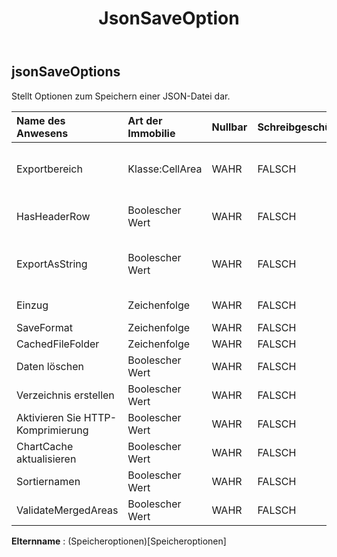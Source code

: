 ﻿---
title: JsonSaveOption
second_title: Aspose.Cells Cloud Documen
type: docs
url: /de/specification/model/jsonsaveoptions/
description: "Aspose.Cells Cloud-Modellspezifikation: JsonSaveOptions. Bearbeiten Sie mühelos Excel und andere Tabellenkalkulationsdokumente mit Funktionen wie Öffnen, Generieren, Bearbeiten, Teilen, Zusammenführen, Vergleichen und Konvertieren"
weight: 50
---
## **jsonSaveOptions**

 Stellt Optionen zum Speichern einer JSON-Datei dar.

| Name des Anwesens| Art der Immobilie| Nullbar| Schreibgeschützt| Standardwert| Beschreibung|
|:- |:- |:- |:- |:- |:- |
| Exportbereich| Klasse:CellArea| WAHR| FALSCH|| Ruft den Exportbereich ab oder legt diesen fest.|
| HasHeaderRow| Boolescher Wert| WAHR| FALSCH|| Gibt an, ob der Bereich eine Kopfzeile enthält.|
|ExportAsString| Boolescher Wert| WAHR| FALSCH|| Exportiert den Zeichenfolgenwert der Zellen nach JSON.|
| Einzug| Zeichenfolge| WAHR| FALSCH|| Gibt den Einzug an.|
| SaveFormat| Zeichenfolge| WAHR| FALSCH|||
| CachedFileFolder| Zeichenfolge| WAHR| FALSCH|||
| Daten löschen| Boolescher Wert| WAHR| FALSCH|||
| Verzeichnis erstellen| Boolescher Wert| WAHR| FALSCH|||
| Aktivieren Sie HTTP-Komprimierung| Boolescher Wert| WAHR| FALSCH|||
| ChartCache aktualisieren| Boolescher Wert| WAHR| FALSCH|||
|Sortiernamen| Boolescher Wert| WAHR| FALSCH|||
| ValidateMergedAreas| Boolescher Wert| WAHR| FALSCH|||

**Elternname** : (Speicheroptionen)[Speicheroptionen]